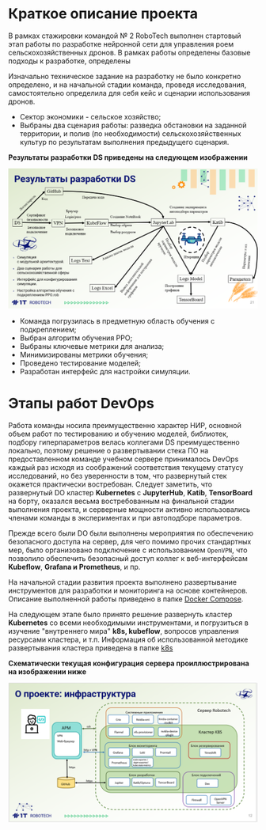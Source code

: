 # Краткое описание проекта

В рамках стажировки командой № 2 RoboTech выполнен стартовый этап работы по разработке нейронной сети для управления роем сельскохозяйственных дронов. В рамках работы определены базовые подходы к разработке, определены 

Изначально техническое задание на разработку не было конкретно определено, и на начальной стадии команда, проведя исследования, самостоятельно определила для себя кейс и сценарии использования дронов.

- Сектор экономики - сельское хозяйство;
- Выбраны два сценария работы: разведка обстановки на заданной территории, и полив (по необходимости) сельскохозяйственных культур по результатам выполнения предыдущего сценария.

**Результаты разработки DS приведены на следующем изображении**

![](https://github.com/Team2RoboTech1TOrg/RoboTech-DO/blob/main/images/DS_results.png)

- Команда погрузилась в предметную область обучения с подкреплением;
- Выбран алгоритм обучения PPO;
- Выбраны ключевые метрики для анализа;
- Минимизированы метрики обучения;
- Проведено тестирование моделей;
- Разработан интерфейс для настройки симуляции.

# Этапы работ DevOps

Работа команды носила преимущественно характер НИР, основной объем работ по тестированию и обучению моделей, библиотек, подбору гиперпараметров велась коллегами DS преимущественно локально, поэтому решение о развертывании стека ПО на предоставленном команде учебном сервере принималось DevOps каждый раз исходя из соображений соответствия текущему статусу исследований, но без уверенности в том, что развернутый стек окажется практически востребован.
Следует заметить, что развернутый DO кластер **Kubernetes** с **JupyterHub**, **Katib**, **TensorBoard** на борту, оказался весьма востребованным на финальной стадии выполнения проекта, и серверные мощности активно использовались членами команды в экспериментах и при автоподборе параметров.

Прежде всего были DO были выполнены мероприятия по обеспечению безопасного доступа на сервер, для чего помимо прочих стандартных мер, было организовано подключение с использованием `OpenVPN`, что позволило обеспечить безопасный доступ коллег к веб-интерфейсам **Kubeflow**, **Grafana и Prometheus**, и пр.

На начальной стадии развития проекта выполнено развертывание инструментов для разработки и мониторинга на основе контейнеров. Описание выполненной работы приведено в папке  [Docker Compose](https://github.com/Team2RoboTech1TOrg/RoboTech-DO/tree/main/Docker%20Compose).

На следующем этапе было принято решение развернуть кластер **Kubernetes**  со всеми необходимыми инструментами, и погрузиться в изучение "внутреннего мира" **k8s, kubeflow**, вопросов управления ресурсами кластера, и т.п. Информация об использованной методике развертывания кластера приведена в папке [k8s](https://github.com/Team2RoboTech1TOrg/RoboTech-DO/tree/main/k8s)

**Схематически текущая конфигурация сервера проиллюстрирована на изображении ниже**

![](https://github.com/Team2RoboTech1TOrg/RoboTech-DO/blob/main/images/Infrastructure.png)
